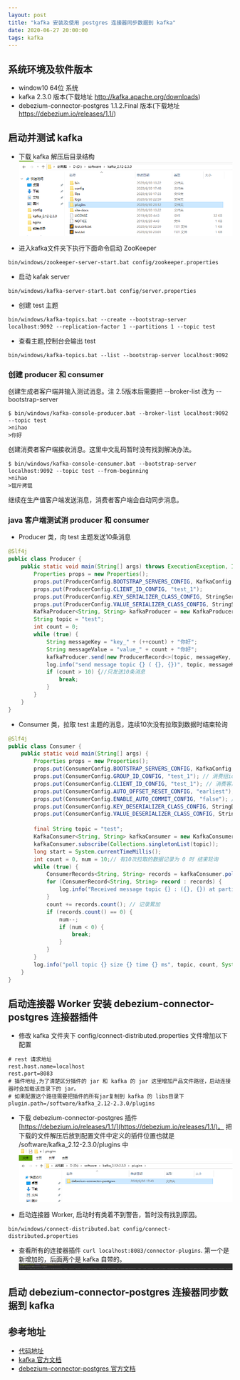 ```yaml
---
layout: post
title: "kafka 安装及使用 postgres 连接器同步数据到 kafka"
date: 2020-06-27 20:00:00
tags: kafka
---
```


## 系统环境及软件版本

- window10 64位 系统
- kafka 2.3.0 版本(下载地址 http://kafka.apache.org/downloads)
- debezium-connector-postgres 1.1.2.Final 版本(下载地址 https://debezium.io/releases/1.1/)





## 启动并测试 kafka

- 下载 kafka 解压后目录结构
![](https://raw.githubusercontent.com/yupengj/yupengj.github.io/master/images/2020/kafka.png)

- 进入kafka文件夹下执行下面命令启动 ZooKeeper
```shell script
bin/windows/zookeeper-server-start.bat config/zookeeper.properties
```
- 启动 kafak server
```
bin/windows/kafka-server-start.bat config/server.properties
```
- 创建 test 主题
```
bin/windows/kafka-topics.bat --create --bootstrap-server localhost:9092 --replication-factor 1 --partitions 1 --topic test
```
- 查看主题,控制台会输出 test
```
bin/windows/kafka-topics.bat --list --bootstrap-server localhost:9092 
```

### 创建 producer 和 consumer

创建生成者客户端并输入测试消息。注 2.5版本后需要把 --broker-list 改为 --bootstrap-server
 ```
$ bin/windows/kafka-console-producer.bat --broker-list localhost:9092 --topic test
>nihao
>你好
```
创建消费者客户端接收消息。这里中文乱码暂时没有找到解决办法。
```
$ bin/windows/kafka-console-consumer.bat --bootstrap-server localhost:9092 --topic test --from-beginning
>nihao
>锟斤拷锟
```
继续在生产值客户端发送消息，消费者客户端会自动同步消息。

### java 客户端测试消 producer 和 consumer

- Producer 类，向 test 主题发送10条消息

```java
@Slf4j
public class Producer {
    public static void main(String[] args) throws ExecutionException, InterruptedException {
        Properties props = new Properties();
        props.put(ProducerConfig.BOOTSTRAP_SERVERS_CONFIG, KafkaConfig.BOOTSTRAP_SERVERS_CONFIG);
        props.put(ProducerConfig.CLIENT_ID_CONFIG, "test_1");
        props.put(ProducerConfig.KEY_SERIALIZER_CLASS_CONFIG, StringSerializer.class);
        props.put(ProducerConfig.VALUE_SERIALIZER_CLASS_CONFIG, StringSerializer.class);
        KafkaProducer<String, String> kafkaProducer = new KafkaProducer<>(props);
        String topic = "test";
        int count = 0;
        while (true) {
            String messageKey = "key_" + (++count) + "你好";
            String messageValue = "value_" + count + "你好";
            kafkaProducer.send(new ProducerRecord<>(topic, messageKey, messageValue)).get();
            log.info("send message topic {} ( {}, {})", topic, messageKey, messageValue);
            if (count > 10) {//只发送10条消息
                break;
            }
        }
    }
}
```

-  Consumer 类，拉取 test 主题的消息，连续10次没有拉取到数据时结束轮询

```java
@Slf4j
public class Consumer {
    public static void main(String[] args) {
        Properties props = new Properties();
        props.put(ConsumerConfig.BOOTSTRAP_SERVERS_CONFIG, KafkaConfig.BOOTSTRAP_SERVERS_CONFIG);// kafka 集群
        props.put(ConsumerConfig.GROUP_ID_CONFIG, "test_1"); // 消费组id
        props.put(ConsumerConfig.CLIENT_ID_CONFIG, "test_1"); // 消费客户端id
        props.put(ConsumerConfig.AUTO_OFFSET_RESET_CONFIG, "earliest"); // 从消息开始的位置读
        props.put(ConsumerConfig.ENABLE_AUTO_COMMIT_CONFIG, "false"); // 不自动管理偏移量,即不记录消费者偏移量，可以重复读取数据方便测试
        props.put(ConsumerConfig.KEY_DESERIALIZER_CLASS_CONFIG, StringDeserializer.class);
        props.put(ConsumerConfig.VALUE_DESERIALIZER_CLASS_CONFIG, StringDeserializer.class);

		final String topic = "test";
        KafkaConsumer<String, String> kafkaConsumer = new KafkaConsumer<>(props);
        kafkaConsumer.subscribe(Collections.singletonList(topic));
        long start = System.currentTimeMillis();
        int count = 0, num = 10;// 有10次拉取的数据记录为 0 时 结束轮询
        while (true) {
            ConsumerRecords<String, String> records = kafkaConsumer.poll(Duration.ofSeconds(1));
            for (ConsumerRecord<String, String> record : records) {
                log.info("Received message topic {} : ({}, {}) at partition {} offset {}", record.topic(), record.key(), record.value(), record.partition(), record.offset());
            }
            count += records.count(); // 记录累加
            if (records.count() == 0) {
                num--;
                if (num < 0) {
                    break;
                }
            }
        }
        log.info("poll topic {} size {} time {} ms", topic, count, System.currentTimeMillis() - start);
    }
}
```

## 启动连接器 Worker 安装 debezium-connector-postgres 连接器插件

- 修改 kafka 文件夹下 config/connect-distributed.properties 文件增加以下配置

```properties
# rest 请求地址
rest.host.name=localhost
rest.port=8083
# 插件地址,为了清楚区分插件的 jar 和 kafka 的 jar 这里增加产品文件路径，启动连接器时会加载该目录下的 jar。
# 如果配置这个路径需要把插件的所有jar复制到 kafka 的 libs目录下
plugin.path=/software/kafka_2.12-2.3.0/plugins
```

- 下载 debezium-connector-postgres 插件 [https://debezium.io/releases/1.1/](https://debezium.io/releases/1.1/)。 把下载的文件解压后放到配置文件中定义的插件位置也就是 /software/kafka_2.12-2.3.0/plugins 中
![](https://raw.githubusercontent.com/yupengj/yupengj.github.io/master/images/2020/plugins.png)

- 启动连接器 Worker, 启动时有类着不到警告，暂时没有找到原因。
```shell script
bin/windows/connect-distributed.bat config/connect-distributed.properties 
```

- 查看所有的连接器插件 `curl localhost:8083/connector-plugins`. 第一个是新增加的，后面两个是 kafka 自带的。
![](https://raw.githubusercontent.com/yupengj/yupengj.github.io/master/images/2020/curl_plugins.png)

## 启动 debezium-connector-postgres 连接器同步数据到 kafka


## 参考地址
- [代码地址](https://github.com/yupengj/kafka-examples)
- [kafka 官方文档](http://kafka.apache.org/quickstart)
- [debezium-connector-postgres 官方文档](https://debezium.io/documentation/reference/1.1/connectors/postgresql.html)